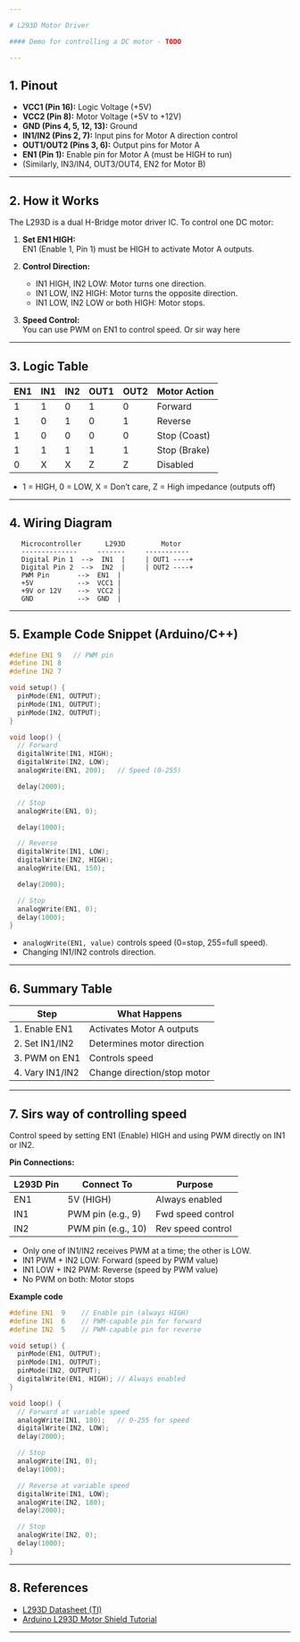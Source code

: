 ```yaml
---

# L293D Motor Driver

#### Demo for controlling a DC motor - TODO

---
```


## 1. Pinout

- **VCC1 (Pin 16):** Logic Voltage (+5V)
- **VCC2 (Pin 8):** Motor Voltage (+5V to +12V)
- **GND (Pins 4, 5, 12, 13):** Ground
- **IN1/IN2 (Pins 2, 7):** Input pins for Motor A direction control
- **OUT1/OUT2 (Pins 3, 6):** Output pins for Motor A
- **EN1 (Pin 1):** Enable pin for Motor A (must be HIGH to run)
- (Similarly, IN3/IN4, OUT3/OUT4, EN2 for Motor B)

---

## 2. How it Works

The L293D is a dual H-Bridge motor driver IC. To control one DC motor:

1. **Set EN1 HIGH:**  
   EN1 (Enable 1, Pin 1) must be HIGH to activate Motor A outputs.

2. **Control Direction:**
   - IN1 HIGH, IN2 LOW: Motor turns one direction.
   - IN1 LOW, IN2 HIGH: Motor turns the opposite direction.
   - IN1 LOW, IN2 LOW or both HIGH: Motor stops.

3. **Speed Control:**  
   You can use PWM on EN1 to control speed.
   Or sir way here

---

## 3. Logic Table

| EN1 | IN1 | IN2 | OUT1 | OUT2 | Motor Action     |
|-----|-----|-----|------|------|-----------------|
|  1  |  1  |  0  |  1   |  0   | Forward         |
|  1  |  0  |  1  |  0   |  1   | Reverse         |
|  1  |  0  |  0  |  0   |  0   | Stop (Coast)    |
|  1  |  1  |  1  |  1   |  1   | Stop (Brake)    |
|  0  |  X  |  X  |  Z   |  Z   | Disabled        |

- 1 = HIGH, 0 = LOW, X = Don’t care, Z = High impedance (outputs off)

---

## 4. Wiring Diagram

```plaintext
   Microcontroller      L293D         Motor
   --------------     -------     -----------
   Digital Pin 1  -->  IN1  |     | OUT1 ----+
   Digital Pin 2  -->  IN2  |     | OUT2 ----+
   PWM Pin       -->  EN1  |
   +5V           -->  VCC1 |
   +9V or 12V    -->  VCC2 |
   GND           -->  GND  |
```

---

## 5. Example Code Snippet (Arduino/C++)

```cpp
#define EN1 9   // PWM pin
#define IN1 8
#define IN2 7

void setup() {
  pinMode(EN1, OUTPUT);
  pinMode(IN1, OUTPUT);
  pinMode(IN2, OUTPUT);
}

void loop() {
  // Forward
  digitalWrite(IN1, HIGH);
  digitalWrite(IN2, LOW);
  analogWrite(EN1, 200);   // Speed (0-255)

  delay(2000);

  // Stop
  analogWrite(EN1, 0);

  delay(1000);

  // Reverse
  digitalWrite(IN1, LOW);
  digitalWrite(IN2, HIGH);
  analogWrite(EN1, 150);

  delay(2000);

  // Stop
  analogWrite(EN1, 0);
  delay(1000);
}
```

- `analogWrite(EN1, value)` controls speed (0=stop, 255=full speed).
- Changing IN1/IN2 controls direction.

---

## 6. Summary Table

| Step               | What Happens                         |
|--------------------|-------------------------------------|
| 1. Enable EN1      | Activates Motor A outputs           |
| 2. Set IN1/IN2     | Determines motor direction          |
| 3. PWM on EN1      | Controls speed                      |
| 4. Vary IN1/IN2    | Change direction/stop motor         |

---

## 7. Sirs way of controlling speed

Control speed by setting EN1 (Enable) HIGH and using PWM directly on IN1 or IN2.

**Pin Connections:**

| L293D Pin | Connect To         | Purpose             |
|-----------|--------------------|---------------------|
| EN1       | 5V (HIGH)          | Always enabled      |
| IN1       | PWM pin (e.g., 9)  | Fwd speed control   |
| IN2       | PWM pin (e.g., 10) | Rev speed control   |

- Only one of IN1/IN2 receives PWM at a time; the other is LOW.
- IN1 PWM + IN2 LOW: Forward (speed by PWM value)
- IN1 LOW + IN2 PWM: Reverse (speed by PWM value)
- No PWM on both: Motor stops

**Example code**

```cpp
#define EN1  9    // Enable pin (always HIGH)
#define IN1  6    // PWM-capable pin for forward
#define IN2  5    // PWM-capable pin for reverse

void setup() {
  pinMode(EN1, OUTPUT);
  pinMode(IN1, OUTPUT);
  pinMode(IN2, OUTPUT);
  digitalWrite(EN1, HIGH); // Always enabled
}

void loop() {
  // Forward at variable speed
  analogWrite(IN1, 180);   // 0-255 for speed
  digitalWrite(IN2, LOW);
  delay(2000);

  // Stop
  analogWrite(IN1, 0);
  delay(1000);

  // Reverse at variable speed
  digitalWrite(IN1, LOW);
  analogWrite(IN2, 180);
  delay(2000);

  // Stop
  analogWrite(IN2, 0);
  delay(1000);
}
```
---

## 8. References

- [L293D Datasheet (TI)](https://www.ti.com/lit/ds/symlink/l293d.pdf)
- [Arduino L293D Motor Shield Tutorial](https://docs.arduino.cc/tutorials/arduino-motor-shield-rev3/)

---
